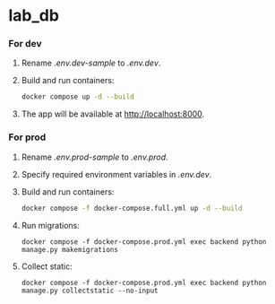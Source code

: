 # lab_db

### For dev

1. Rename *.env.dev-sample* to *.env.dev*.
2. Build and run containers:

   ```bash
   docker compose up -d --build
   ```
3. The app will be available at [http://localhost:8000](http://localhost:8000).

### For prod

1. Rename *.env.prod-sample* to *.env.prod*.
2. Specify required environment variables in *.env.dev*.
3. Build and run containers:

   ```bash
   docker compose -f docker-compose.full.yml up -d --build
   ```
4. Run migrations:

   ```
   docker compose -f docker-compose.prod.yml exec backend python manage.py makemigrations
   ```
5. Collect static:
   ```
   docker compose -f docker-compose.prod.yml exec backend python manage.py collectstatic --no-input
   ```
